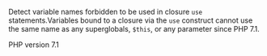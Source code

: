 Detect variable names forbidden to be used in closure `use` statements.Variables bound to a closure via the `use` construct cannot use the same name
as any superglobals, `$this`, or any parameter since PHP 7.1.

PHP version 7.1
